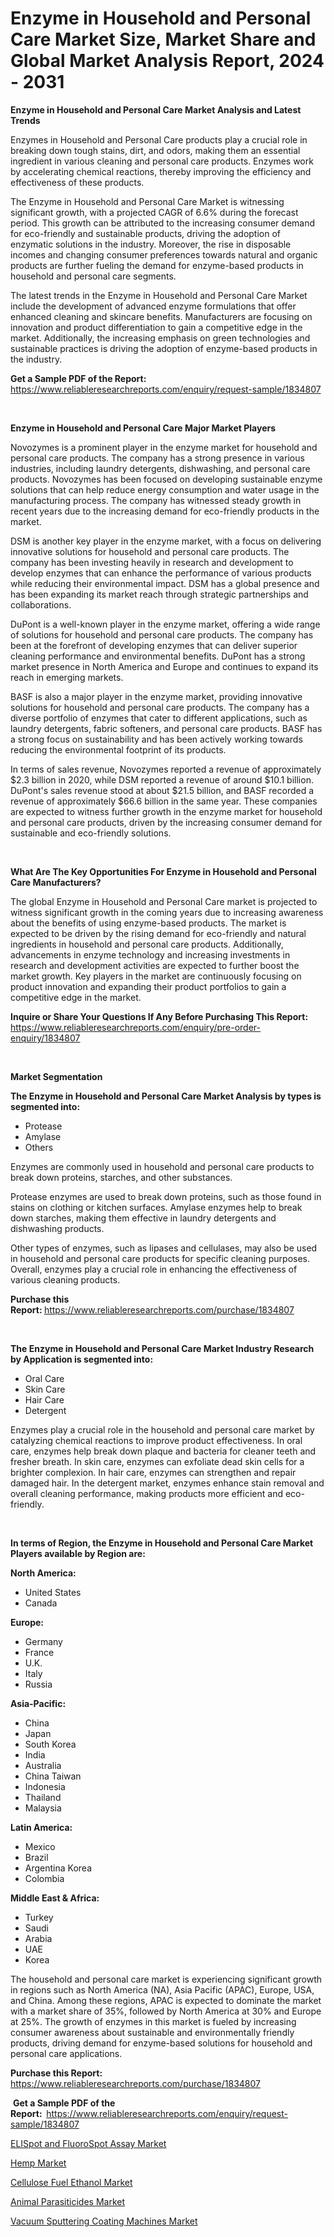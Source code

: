 <p><h1>Enzyme in Household and Personal Care Market Size, Market Share and Global Market Analysis Report, 2024 - 2031</h1></p><p><strong>Enzyme in Household and Personal Care Market Analysis and Latest Trends</strong></p>
<p><p>Enzymes in Household and Personal Care products play a crucial role in breaking down tough stains, dirt, and odors, making them an essential ingredient in various cleaning and personal care products. Enzymes work by accelerating chemical reactions, thereby improving the efficiency and effectiveness of these products.</p><p>The Enzyme in Household and Personal Care Market is witnessing significant growth, with a projected CAGR of 6.6% during the forecast period. This growth can be attributed to the increasing consumer demand for eco-friendly and sustainable products, driving the adoption of enzymatic solutions in the industry. Moreover, the rise in disposable incomes and changing consumer preferences towards natural and organic products are further fueling the demand for enzyme-based products in household and personal care segments.</p><p>The latest trends in the Enzyme in Household and Personal Care Market include the development of advanced enzyme formulations that offer enhanced cleaning and skincare benefits. Manufacturers are focusing on innovation and product differentiation to gain a competitive edge in the market. Additionally, the increasing emphasis on green technologies and sustainable practices is driving the adoption of enzyme-based products in the industry.</p></p>
<p><strong>Get a Sample PDF of the Report:&nbsp;</strong> <a href="https://www.reliableresearchreports.com/enquiry/request-sample/1834807">https://www.reliableresearchreports.com/enquiry/request-sample/1834807</a></p>
<p>&nbsp;</p>
<p><strong>Enzyme in Household and Personal Care Major Market Players</strong></p>
<p><p>Novozymes is a prominent player in the enzyme market for household and personal care products. The company has a strong presence in various industries, including laundry detergents, dishwashing, and personal care products. Novozymes has been focused on developing sustainable enzyme solutions that can help reduce energy consumption and water usage in the manufacturing process. The company has witnessed steady growth in recent years due to the increasing demand for eco-friendly products in the market.</p><p>DSM is another key player in the enzyme market, with a focus on delivering innovative solutions for household and personal care products. The company has been investing heavily in research and development to develop enzymes that can enhance the performance of various products while reducing their environmental impact. DSM has a global presence and has been expanding its market reach through strategic partnerships and collaborations.</p><p>DuPont is a well-known player in the enzyme market, offering a wide range of solutions for household and personal care products. The company has been at the forefront of developing enzymes that can deliver superior cleaning performance and environmental benefits. DuPont has a strong market presence in North America and Europe and continues to expand its reach in emerging markets.</p><p>BASF is also a major player in the enzyme market, providing innovative solutions for household and personal care products. The company has a diverse portfolio of enzymes that cater to different applications, such as laundry detergents, fabric softeners, and personal care products. BASF has a strong focus on sustainability and has been actively working towards reducing the environmental footprint of its products.</p><p>In terms of sales revenue, Novozymes reported a revenue of approximately $2.3 billion in 2020, while DSM reported a revenue of around $10.1 billion. DuPont's sales revenue stood at about $21.5 billion, and BASF recorded a revenue of approximately $66.6 billion in the same year. These companies are expected to witness further growth in the enzyme market for household and personal care products, driven by the increasing consumer demand for sustainable and eco-friendly solutions.</p></p>
<p>&nbsp;</p>
<p><strong>What Are The Key Opportunities For Enzyme in Household and Personal Care Manufacturers?</strong></p>
<p><p>The global Enzyme in Household and Personal Care market is projected to witness significant growth in the coming years due to increasing awareness about the benefits of using enzyme-based products. The market is expected to be driven by the rising demand for eco-friendly and natural ingredients in household and personal care products. Additionally, advancements in enzyme technology and increasing investments in research and development activities are expected to further boost the market growth. Key players in the market are continuously focusing on product innovation and expanding their product portfolios to gain a competitive edge in the market.</p></p>
<p><strong>Inquire or Share Your Questions If Any Before Purchasing This Report:</strong> <a href="https://www.reliableresearchreports.com/enquiry/pre-order-enquiry/1834807">https://www.reliableresearchreports.com/enquiry/pre-order-enquiry/1834807</a></p>
<p>&nbsp;</p>
<p><strong>Market Segmentation</strong></p>
<p><strong>The Enzyme in Household and Personal Care Market Analysis by types is segmented into:</strong></p>
<p><ul><li>Protease</li><li>Amylase</li><li>Others</li></ul></p>
<p><p>Enzymes are commonly used in household and personal care products to break down proteins, starches, and other substances. </p><p>Protease enzymes are used to break down proteins, such as those found in stains on clothing or kitchen surfaces. Amylase enzymes help to break down starches, making them effective in laundry detergents and dishwashing products. </p><p>Other types of enzymes, such as lipases and cellulases, may also be used in household and personal care products for specific cleaning purposes. Overall, enzymes play a crucial role in enhancing the effectiveness of various cleaning products.</p></p>
<p><strong>Purchase this Report:&nbsp;</strong><a href="https://www.reliableresearchreports.com/purchase/1834807">https://www.reliableresearchreports.com/purchase/1834807</a></p>
<p>&nbsp;</p>
<p><strong>The Enzyme in Household and Personal Care Market Industry Research by Application is segmented into:</strong></p>
<p><ul><li>Oral Care</li><li>Skin Care</li><li>Hair Care</li><li>Detergent</li></ul></p>
<p><p>Enzymes play a crucial role in the household and personal care market by catalyzing chemical reactions to improve product effectiveness. In oral care, enzymes help break down plaque and bacteria for cleaner teeth and fresher breath. In skin care, enzymes can exfoliate dead skin cells for a brighter complexion. In hair care, enzymes can strengthen and repair damaged hair. In the detergent market, enzymes enhance stain removal and overall cleaning performance, making products more efficient and eco-friendly.</p></p>
<p>&nbsp;</p>
<p><strong>In terms of Region, the Enzyme in Household and Personal Care Market Players available by Region are:</strong></p>
<p>
    <p> <strong> North America: </strong>
        <ul>
            <li>United States</li>
            <li>Canada</li>
        </ul>
        </p> 
    <p> <strong> Europe: </strong>
        <ul>
            <li>Germany</li>
            <li>France</li>
            <li>U.K.</li>
            <li>Italy</li>
            <li>Russia</li>
        </ul>
        </p> 
    <p> <strong> Asia-Pacific: </strong>
        <ul>
            <li>China</li>
            <li>Japan</li>
            <li>South Korea</li>
            <li>India</li>
            <li>Australia</li>
            <li>China Taiwan</li>
            <li>Indonesia</li>
            <li>Thailand</li>
            <li>Malaysia</li>
        </ul>
        </p> 
    <p> <strong> Latin America: </strong>
        <ul>
            <li>Mexico</li>
            <li>Brazil</li>
            <li>Argentina Korea</li>
            <li>Colombia</li>
        </ul>
        </p> 
    <p> <strong> Middle East & Africa: </strong>
        <ul>
            <li>Turkey</li>
            <li>Saudi</li>
            <li>Arabia</li>
            <li>UAE</li>
            <li>Korea</li>
        </ul>
    </p>
    </p>
<p><p>The household and personal care market is experiencing significant growth in regions such as North America (NA), Asia Pacific (APAC), Europe, USA, and China. Among these regions, APAC is expected to dominate the market with a market share of 35%, followed by North America at 30% and Europe at 25%. The growth of enzymes in this market is fueled by increasing consumer awareness about sustainable and environmentally friendly products, driving demand for enzyme-based solutions for household and personal care applications.</p></p>
<p><strong>Purchase this Report: </strong><a href="https://www.reliableresearchreports.com/purchase/1834807">https://www.reliableresearchreports.com/purchase/1834807</a></p>
<p>&nbsp;<strong>Get a Sample PDF of the Report:&nbsp;&nbsp;</strong><a href="https://www.reliableresearchreports.com/enquiry/request-sample/1834807">https://www.reliableresearchreports.com/enquiry/request-sample/1834807</a></p>
<p><strong></strong></p>
<p><p><a href="https://medium.com/@jordyhansen565/elispot-and-fluorospot-assay-market-outlook-industry-overview-and-forecast-2024-to-2031-36b56216b3a5">ELISpot and FluoroSpot Assay Market</a></p><p><a href="https://medium.com/@jordyhansen565/hemp-market-exploring-market-share-market-trends-and-future-growth-83486155d031">Hemp Market</a></p><p><a href="https://github.com/juniordelafrance/Market-Research-Report-List-2/blob/main/cellulose-fuel-ethanol-market.md">Cellulose Fuel Ethanol Market</a></p><p><a href="https://medium.com/@staceyhilll87/animal-parasiticides-nbsp-market-focuses-on-market-share-size-and-projected-forecast-till-2031-0ba1a87f29bd">Animal Parasiticides Market</a></p><p><a href="https://github.com/jaidynmorantestelletmjzya/Market-Research-Report-List-1/blob/main/vacuum-sputtering-coating-machines-market.md">Vacuum Sputtering Coating Machines Market</a></p></p>